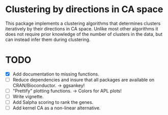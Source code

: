 # Clustering by directions in CA space

This package implements a clustering algorithms that determines clusters iteratively by their directions in CA space.
Unlike most other algorithms it does not require prior knowledge of the number of clusters in the data, but can instead infer them during clustering.

# TODO
- [x] Add documentation to missing functions.
- [ ] Reduce dependencies and insure that all packages are available on CRAN/Bioconductor. -> ggsankey!
- [ ] "Prettify" plotting functions. -> Colors for APL plots!
- [ ] Write vignette.
- [ ] Add Salpha scoring to rank the genes.
- [ ] Add kernel CA as a non-linear alternative.
